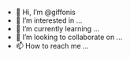 - 👋 Hi, I’m @giffonis
- 👀 I’m interested in ...
- 🌱 I’m currently learning ...
- 💞️ I’m looking to collaborate on ...
- 📫 How to reach me ...

<!---
giffonis/giffonis is a ✨ special ✨ repository because its `README.md` (this file) appears on your GitHub profile.
You can click the Preview link to take a look at your changes.
--->
